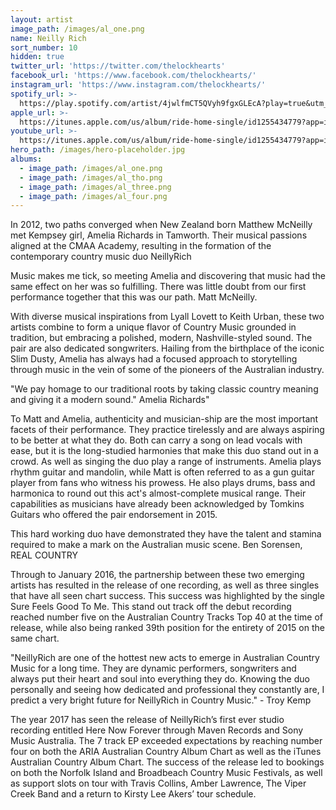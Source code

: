 ```yaml
---
layout: artist
image_path: /images/al_one.png
name: Neilly Rich
sort_number: 10
hidden: true
twitter_url: 'https://twitter.com/thelockhearts'
facebook_url: 'https://www.facebook.com/thelockhearts/'
instagram_url: 'https://www.instagram.com/thelockhearts/'
spotify_url: >-
  https://play.spotify.com/artist/4jwlfmCT5QVyh9fgxGLEcA?play=true&utm_source=open.spotify.com&utm_medium=open
apple_url: >-
  https://itunes.apple.com/us/album/ride-home-single/id1255434779?app=itunes&ign-mpt=uo%3D4
youtube_url: >-
  https://itunes.apple.com/us/album/ride-home-single/id1255434779?app=itunes&ign-mpt=uo%3D4
hero_path: /images/hero-placeholder.jpg
albums:
  - image_path: /images/al_one.png
  - image_path: /images/al_tho.png
  - image_path: /images/al_three.png
  - image_path: /images/al_four.png
---
```


In 2012, two paths converged when New Zealand born Matthew McNeilly met Kempsey girl, Amelia Richards in Tamworth. Their musical passions aligned at the CMAA Academy, resulting in the formation of the contemporary country music duo NeillyRich

Music makes me tick, so meeting Amelia and discovering that music had the same effect on her was so fulfilling. There was little doubt from our first performance together that this was our path. Matt McNeilly.

With diverse musical inspirations from Lyall Lovett to Keith Urban, these two artists combine to form a unique flavor of Country Music grounded in tradition, but embracing a polished, modern, Nashville-styled sound. The pair are also dedicated songwriters. Hailing from the birthplace of the iconic Slim Dusty, Amelia has always had a focused approach to storytelling through music in the vein of some of the pioneers of the Australian industry.

"We pay homage to our traditional roots by taking classic country meaning and giving it a modern sound." Amelia Richards"

To Matt and Amelia, authenticity and musician-ship are the most important facets of their performance. They practice tirelessly and are always aspiring to be better at what they do. Both can carry a song on lead vocals with ease, but it is the long-studied harmonies that make this duo stand out in a crowd. As well as singing the duo play a range of instruments. Amelia plays rhythm guitar and mandolin, while Matt is often referred to as a gun guitar player from fans who witness his prowess. He also plays drums, bass and harmonica to round out this act's almost-complete musical range. Their capabilities as musicians have already been acknowledged by Tomkins Guitars who offered the pair endorsement in 2015.

This hard working duo have demonstrated they have the talent and stamina required to make a mark on the Australian music scene. Ben Sorensen, REAL COUNTRY

Through to January 2016, the partnership between these two emerging artists has resulted in the release of one recording, as well as three singles that have all seen chart success. This success was highlighted by the single Sure Feels Good To Me. This stand out track off the debut recording reached number five on the Australian Country Tracks Top 40 at the time of release, while also being ranked 39th position for the entirety of 2015 on the same chart.

"NeillyRich are one of the hottest new acts to emerge in Australian Country Music for a long time. They are dynamic performers, songwriters and always put their heart and soul into everything they do. Knowing the duo personally and seeing how dedicated and professional they constantly are, I predict a very bright future for NeillyRich in Country Music." - Troy Kemp

The year 2017 has seen the release of NeillyRich’s first ever studio recording entitled Here Now Forever through Maven Records and Sony Music Australia. The 7 track EP exceeded expectations by reaching number four on both the ARIA Australian Country Album Chart as well as the iTunes Australian Country Album Chart. The success of the release led to bookings on both the Norfolk Island and Broadbeach Country Music Festivals, as well as support slots on tour with Travis Collins, Amber Lawrence, The Viper Creek Band and a return to Kirsty Lee Akers’ tour schedule.